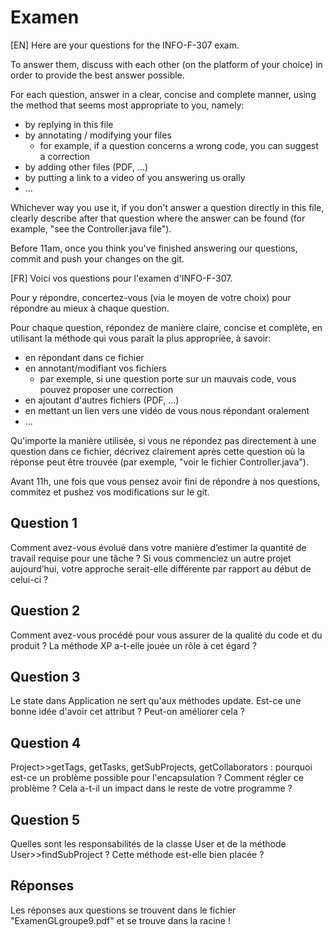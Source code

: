 # Examen
[EN] Here are your questions for the INFO-F-307 exam.

To answer them, discuss with each other (on the platform of your choice) in order to provide the best answer possible.

For each question, answer in a clear, concise and complete manner, using the method that seems most appropriate to you, namely:
  - by replying in this file
  - by annotating / modifying your files
    - for example, if a question concerns a wrong code, you can suggest a correction
  - by adding other files (PDF, ...)
  - by putting a link to a video of you answering us orally
  - ...

Whichever way you use it, if you don't answer a question directly in this file, clearly describe after that question where the answer can be found (for example, "see the Controller.java file").

Before 11am, once you think you've finished answering our questions, commit and push your changes on the git.

[FR] Voici vos questions pour l'examen d'INFO-F-307.

Pour y répondre, concertez-vous (via le moyen de votre choix) pour répondre au mieux à chaque question.

Pour chaque question, répondez de manière claire, concise et complète, en utilisant la méthode qui vous paraît la plus appropriée, à savoir:
  - en répondant dans ce fichier
  - en annotant/modifiant vos fichiers
    - par exemple, si une question porte sur un mauvais code, vous pouvez proposer une correction
  - en ajoutant d'autres fichiers (PDF, ...)
  - en mettant un lien vers une vidéo de vous nous répondant oralement
  - ...

Qu'importe la manière utilisée, si vous ne répondez pas directement à une question dans ce fichier, décrivez clairement après cette question où la réponse peut être trouvée (par exemple, "voir le fichier Controller.java").

Avant 11h, une fois que vous pensez avoir fini de répondre à nos questions, commitez et pushez vos modifications sur le git.

## Question 1
Comment avez-vous évolué dans votre manière d’estimer la quantité de travail requise pour une tâche ? Si vous commenciez un autre projet aujourd’hui, votre approche serait-elle différente par rapport au début de celui-ci ?

## Question 2
Comment avez-vous procédé pour vous assurer de la qualité du code et du produit ? La méthode XP a-t-elle jouée un rôle à cet égard ?

## Question 3
Le state dans Application ne sert qu'aux méthodes update. Est-ce une bonne idée d'avoir cet attribut ? Peut-on améliorer cela ?

## Question 4
Project>>getTags, getTasks, getSubProjects, getCollaborators : pourquoi est-ce un problème possible pour l'encapsulation ? Comment régler ce problème ? Cela a-t-il un impact dans le reste de votre programme ?

## Question 5
Quelles sont les responsabilités de la classe User et de la méthode User>>findSubProject ? Cette méthode est-elle bien placée ? 

## Réponses
Les réponses aux questions se trouvent dans le fichier "ExamenGLgroupe9.pdf" et se trouve dans la racine !
